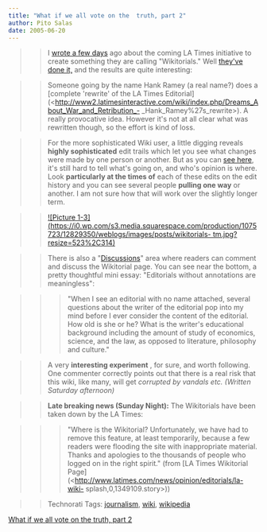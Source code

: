 ```yaml
---
title: "What if we all vote on the  truth, part 2"
author: Pito Salas
date: 2005-06-20
---
```



>>

>> I [wrote a few days](</weblogs/archives/000753.html>) ago about the coming
LA Times initiative to create something they are calling "Wikitorials." Well
[they've done
it,](<http://www2.latimesinteractive.com/wiki/index.php/Wikitorial>) and the
results are quite interesting:

>>

>> Someone going by the name Hank Ramey (a real name?) does a [complete
'rewrite' of the LA Times
Editorial](<http://www2.latimesinteractive.com/wiki/index.php/Dreams_About_War_and_Retribution_-
_Hank_Ramey%27s_rewrite>). A really provocative idea. However it's not at all
clear what was rewritten though, so the effort is kind of loss.

>>

>> For the more sophisticated Wiki user, a little digging reveals **highly
sophisticated** edit trails which let you see what changes were made by one
person or another. But as you can [see
here](<http://www2.latimesinteractive.com/wiki/index.php?title=Dreams_About_War_and_Retribution&diff=0&oldid=525>
"Dreams_About_War_and_Retribution&diff=0&oldid=525"), it's still hard to tell
what's going on, and who's opinion is where. Look **particularly at the times
of** each of these edits on the edit history and you can see several people
**pulling one way** or another. I am not sure how that will work over the
slightly longer term.

>>

>> [![Picture
1-3](https://i0.wp.com/s3.media.squarespace.com/production/1075723/12829350/weblogs/images/posts/wikitorials-
tm.jpg?resize=523%2C314)](<https://i0.wp.com/s3.media.squarespace.com/production/1075723/12829350/weblogs/images/posts/wikitorials.jpg>)

>>

>> There is also a
"[Discussions](<http://www2.latimesinteractive.com/wiki/index.php/Talk:Wikitorial>)"
area where readers can comment and discuss the Wikitorial page. You can see
near the bottom, a pretty thoughtful mini essay: "Editorials without
annotations are meaningless":

>>

>>> "When I see an editorial with no name attached, several questions about
the writer of the editorial pop into my mind before I ever consider the
content of the editorial. How old is she or he? What is the writer's
educational background including the amount of study of economics, science,
and the law, as opposed to literature, philosophy and culture."

>>

>> A very **interesting experiment** , for sure, and worth following. One
commenter correctly points out that there is a real risk that this wiki, like
many, will get _corrupted by vandals etc. (Written Saturday afternoon)_

>>

>> **Late breaking news (Sunday Night):** The Wikitorials have been taken down
by the LA Times:

>>

>>> "Where is the Wikitorial? Unfortunately, we have had to remove this
feature, at least temporarily, because a few readers were flooding the site
with inappropriate material. Thanks and apologies to the thousands of people
who logged on in the right spirit." (from [LA Times Wikitorial
Page](<http://www.latimes.com/news/opinion/editorials/la-wiki-
splash,0,1349109.story>))

>>

>> Technorati Tags: [journalism](<http://technorati.com/tag/journalism>),
[wiki](<http://technorati.com/tag/wiki>),
[wikipedia](<http://technorati.com/tag/wikipedia>)


[What if we all vote on the  truth, part 2](None)
